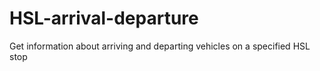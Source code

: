 # HSL-arrival-departure
Get information about arriving and departing vehicles on a specified HSL stop
